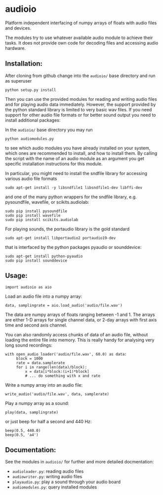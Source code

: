 # audioio 

Platform independent interfacing of numpy arrays of floats with audio
files and devices.

The modules try to use whatever available audio module to achieve
their tasks. It does not provide own code for decoding files
and accessing audio hardware.

Installation:
-------------
After cloning from github change into the `audioio/` base directory
and run as superuser
```
python setup.py install
```
Then you can use the provided modules for reading and writing audio
files and for playing audio data immediately. However, the support
provided by the python standard library is limited to very basic wav
files. If you need support for other audio file formats or for better
sound output you need to install additional packages:

In the `audioio/` base directory you may run
```
python audiomodules.py
```
to see which audio modules you have already installed on your system,
which ones are recommended to install, and how to install them. By
calling the script with the name of an audio module as an argument you
get specific installation instructions for this module.

In particular, you might need to install the sndfile library for accessing
various audio file formats
```
sudo apt-get install -y libsndfile1 libsndfile1-dev libffi-dev
```
and one of the many python wrappers for the sndfile library,
e.g. pysoundfile, wavefile, or scikits.audiolab:
```
sudo pip install pysoundfile
sudo pip install wavefile
sudo pip install scikits.audiolab
```

For playing sounds, the portaudio library is the gold standard
```
sudo apt-get install libportaudio2 portaudio19-dev
```
that is interfaced by the python packages pyaudio or sounddevice:
```
sudo apt-get install python-pyaudio
sudo pip install sounddevice
```

Usage:
------
```
import audioio as aio
```

Load an audio file into a numpy array:
```
data, samplingrate = aio.load_audio('audio/file.wav')
```
	
The data are numpy arrays of floats ranging between -1 and 1.
The arrays are either 1-D arrays for single channel data,
or 2-day arrays with first axis time and second axis channel.

You can also randomly access chunks of data of an audio file, without
loading the entire file into memory. This is really handy for
analysing very long sound recordings:
```
with open_audio_loader('audio/file.wav', 60.0) as data:
     block = 1000
     rate = data.samplerate
     for i in range(len(data)/block):
     	 x = data[i*block:(i+1)*block]
     	 # ... do something with x and rate
```

Write a numpy array into an audio file:
```
write_audio('audio/file.wav', data, samplerate)
```

Play a numpy array as a sound:
```
play(data, samplingrate)
```
or just beep for half a second and 440 Hz:
```
beep(0.5, 440.0)
beep(0.5, 'a4')
```

Documentation:
--------------
See the modules in `audioio/` for further and more detailed docmentation:
- `audioloader.py`: reading audio files
- `audiowriter.py`: writing audio files
- `playaudio.py`: play a sound through your audio board
- `audiomodules.py`: query installed modules
